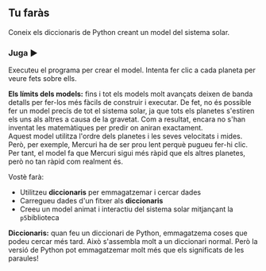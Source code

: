 ## Tu faràs

Coneix els diccionaris de Python creant un model del sistema solar.

### Juga ▶️

Executeu el programa per crear el model. Intenta fer clic a cada planeta per veure fets sobre ells.

**Els límits dels models:** fins i tot els models molt avançats deixen de banda detalls per fer-los més fàcils de construir i executar. De fet, no és possible fer un model precís de tot el sistema solar, ja que tots els planetes s'estiren els uns als altres a causa de la gravetat. Com a resultat, encara no s'han inventat les matemàtiques per predir on aniran exactament.  
Aquest model utilitza l'ordre dels planetes i les seves velocitats i mides. Però, per exemple, Mercuri ha de ser prou lent perquè pugueu fer-hi clic. Per tant, el model fa que Mercuri sigui més ràpid que els altres planetes, però no tan ràpid com realment és.

Vostè farà:

-   Utilitzeu **diccionaris** per emmagatzemar i cercar dades
-   Carregueu dades d'un fitxer als **diccionaris**
-   Creeu un model animat i interactiu del sistema solar mitjançant la `p5`biblioteca

**Diccionaris:** quan feu un diccionari de Python, emmagatzema coses que podeu cercar més tard. Això s'assembla molt a un diccionari normal. Però la versió de Python pot emmagatzemar molt més que els significats de les paraules!
